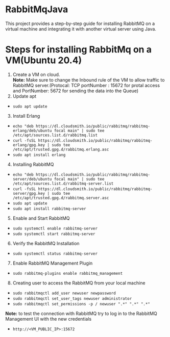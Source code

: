 # RabbitMqJava

This project provides a step-by-step guide for installing RabbitMQ on a virtual machine and integrating it with another virtual server using Java.

# Steps for installing RabbitMq on a VM(Ubuntu 20.4)
1. Create a VM on cloud.</br> 
**Note:** Make sure to change the Inbound rule of the VM to allow traffic to RabbitMQ server.(Protocal: TCP portNumber : 15672 for protal access and PortNumber: 5672 for sending the data into the Queue)
2. Update apt
- `sudo apt update`
3. Install Erlang
- `echo "deb https://dl.cloudsmith.io/public/rabbitmq/rabbitmq-erlang/deb/ubuntu focal main" | sudo tee /etc/apt/sources.list.d/rabbitmq.list` 
- `curl -fsSL https://dl.cloudsmith.io/public/rabbitmq/rabbitmq-erlang/gpg.key | sudo tee /etc/apt/trusted.gpg.d/rabbitmq.erlang.asc`
- `sudo apt install erlang`
4. Installing RabbitMQ
- `echo "deb https://dl.cloudsmith.io/public/rabbitmq/rabbitmq-server/deb/ubuntu focal main" | sudo tee /etc/apt/sources.list.d/rabbitmq-server.list`
- `curl -fsSL https://dl.cloudsmith.io/public/rabbitmq/rabbitmq-server/gpg.key | sudo tee /etc/apt/trusted.gpg.d/rabbitmq.server.asc`
- `sudo apt update`
- `sudo apt install rabbitmq-server`
5. Enable and Start RabbitMQ
- `sudo systemctl enable rabbitmq-server`
- `sudo systemctl start rabbitmq-server`
6. Verify the RabbitMQ Installation
- `sudo systemctl status rabbitmq-server`
7. Enable RabbitMQ Management Plugin
- `sudo rabbitmq-plugins enable rabbitmq_management`
8. Creating user to access the RabbitMQ from your local machine
- `sudo rabbitmqctl add_user newuser newpassword`
- `sudo rabbitmqctl set_user_tags newuser administrator`
- `sudo rabbitmqctl set_permissions -p / newuser ".*" ".*" ".*"`</br>

**Note:** to test the connection with RabbitMQ try to log in to the RabbitMQ Management UI with the new credentials
- `http://<VM_PUBLIC_IP>:15672`